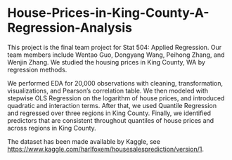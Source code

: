 # House-Prices-in-King-County-A-Regression-Analysis

This project is the final team project for Stat 504: Applied Regression. Our team members include Wentao Guo, Dongyang Wang, Peihong Zhang, and Wenjin Zhang. We studied the housing prices in King County, WA by regression methods.

We performed EDA for 20,000 observations with cleaning, transformation, visualizations, and Pearson’s correlation table. We then modeled with stepwise OLS Regression on the logarithm of house prices, and introduced quadratic and interaction terms. After that, we used Quantile Regression and regressed over three regions in King County. Finally, we identified predictors that are consistent throughout quantiles of house prices and across regions in King County.

The dataset has been made available by Kaggle, see https://www.kaggle.com/harlfoxem/housesalesprediction/version/1.
